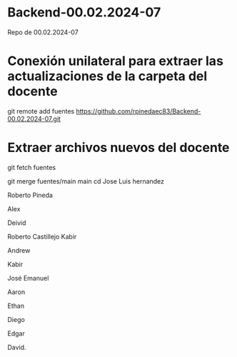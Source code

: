 # Backend-00.02.2024-07

Repo de 00.02.2024-07

# Conexión unilateral para extraer las actualizaciones de la carpeta del docente
git remote add fuentes https://github.com/rpinedaec83/Backend-00.02.2024-07.git

# Extraer archivos nuevos del docente
git fetch fuentes

git merge fuentes/main main
cd
Jose Luis hernandez

Roberto Pineda

Alex

Deivid

Roberto Castillejo
Kabir

Andrew


Kabir

José
Emanuel

Aaron

Ethan

Diego

Edgar

David.
